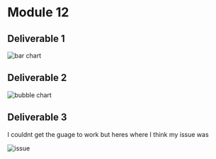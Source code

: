 # Module 12

## Deliverable 1

![bar chart](https://user-images.githubusercontent.com/69988487/214198825-45c7211d-0502-4b44-b02f-e75a28b1d84e.png)

## Deliverable 2

![bubble chart](https://user-images.githubusercontent.com/69988487/214198843-59c0933a-3fa3-4e60-b031-cbcffea29ad5.png)


## Deliverable 3

I couldnt get the guage to work but heres where I think my issue was

![issue](https://user-images.githubusercontent.com/69988487/214199207-8baa5438-d9bc-4062-a2c7-5ba4f8d73ac8.png)
